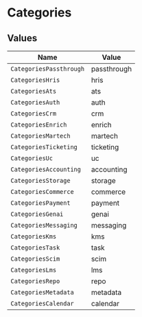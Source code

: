 # Categories


## Values

| Name                    | Value                   |
| ----------------------- | ----------------------- |
| `CategoriesPassthrough` | passthrough             |
| `CategoriesHris`        | hris                    |
| `CategoriesAts`         | ats                     |
| `CategoriesAuth`        | auth                    |
| `CategoriesCrm`         | crm                     |
| `CategoriesEnrich`      | enrich                  |
| `CategoriesMartech`     | martech                 |
| `CategoriesTicketing`   | ticketing               |
| `CategoriesUc`          | uc                      |
| `CategoriesAccounting`  | accounting              |
| `CategoriesStorage`     | storage                 |
| `CategoriesCommerce`    | commerce                |
| `CategoriesPayment`     | payment                 |
| `CategoriesGenai`       | genai                   |
| `CategoriesMessaging`   | messaging               |
| `CategoriesKms`         | kms                     |
| `CategoriesTask`        | task                    |
| `CategoriesScim`        | scim                    |
| `CategoriesLms`         | lms                     |
| `CategoriesRepo`        | repo                    |
| `CategoriesMetadata`    | metadata                |
| `CategoriesCalendar`    | calendar                |